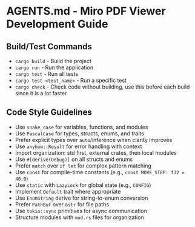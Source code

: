 # AGENTS.md - Miro PDF Viewer Development Guide

## Build/Test Commands
- `cargo build` - Build the project
- `cargo run` - Run the application
- `cargo test` - Run all tests
- `cargo test <test_name>` - Run a specific test
- `cargo check` - Check code without building, use this before each build since it is a lot faster

## Code Style Guidelines
- Use `snake_case` for variables, functions, and modules
- Use `PascalCase` for types, structs, enums, and traits
- Prefer explicit types over `auto`/inference when clarity improves
- Use `anyhow::Result` for error handling with context
- Import organization: std first, external crates, then local modules
- Use `#[derive(Debug)]` on all structs and enums
- Prefer `match` over `if let` for complex pattern matching
- Use `const` for compile-time constants (e.g., `const MOVE_STEP: f32 = 40.0`)
- Use `static` with `LazyLock` for global state (e.g., `CONFIG`)
- Implement `Default` trait where appropriate
- Use `EnumString` derive for string-to-enum conversion
- Prefer `PathBuf` over `&str` for file paths
- Use `tokio::sync` primitives for async communication
- Structure modules with `mod.rs` files for organization
